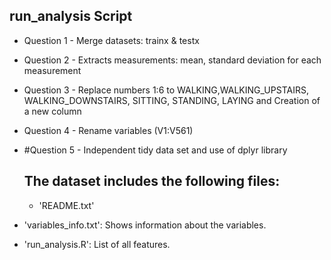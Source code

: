 ## run_analysis Script

* Question 1 - Merge datasets: trainx & testx
* Question 2 - Extracts measurements: mean, standard deviation for each measurement
* Question 3 - Replace numbers 1:6 to WALKING,WALKING_UPSTAIRS, WALKING_DOWNSTAIRS, SITTING, STANDING, LAYING and Creation of a new column
* Question 4 - Rename variables (V1:V561)
* #Question 5 - Independent tidy data set and use of dplyr library
  
  
  ## The dataset includes the following files:
  
  * 'README.txt'

* 'variables_info.txt': Shows information about the variables.

* 'run_analysis.R': List of all features.
